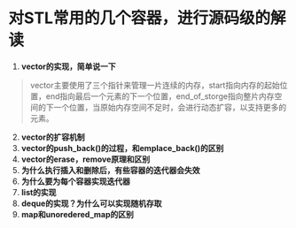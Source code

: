 # 对STL常用的几个容器，进行源码级的解读

1. **vector的实现，简单说一下**
> vector主要使用了三个指针来管理一片连续的内存，start指向内存的起始位置，end指向最后一个元素的下一个位置，end_of_storge指向整片内存空间的下一个位置，当原始内存空间不足时，会进行动态扩容，以支持更多的元素。
2. **vector的扩容机制**
3. **vector的push_back()的过程，和emplace_back()的区别**
4. **vector的erase，remove原理和区别**
5. **为什么执行插入和删除后，有些容器的迭代器会失效**
6. **为什么要为每个容器实现迭代器**
7. **list的实现**
8. **deque的实现？为什么可以实现随机存取**
9. **map和unoredered_map的区别**
